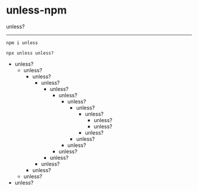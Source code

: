 # unless-npm

unless?

---
```
npm i unless
```

```
npx unless unless?
```

- unless?
  - unless?
    - unless?
      - unless?
        - unless?
          - unless?
            - unless?
              - unless?
                - unless?
                  - unless?
                  - unless?
                - unless?
              - unless?
            - unless?
          - unless?
        - unless?
      - unless?
    - unless?
  - unless?
- unless?